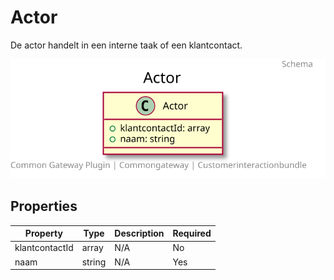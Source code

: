 # Actor

De actor handelt in een interne taak of een klantcontact.

![Class Diagram](https://github.com/CommonGateway/CustomerInteractionBundle/blob/redesign/docs/schema/klant.actor.svg)

## Properties

| Property | Type | Description | Required |
|----------|------|-------------|----------|
| klantcontactId | array | N/A | No |
| naam | string | N/A | Yes |
